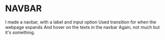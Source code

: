 # NAVBAR
I made a navbar, with a label and input option
Used transition for when the webpage expands
And hover on the texts in the navbar
Again, not much but it's something.
